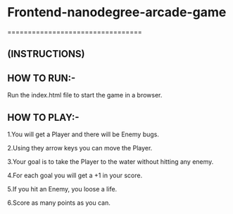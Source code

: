 # Frontend-nanodegree-arcade-game
=================================

## (INSTRUCTIONS)

## HOW TO RUN:-

Run the index.html file to start the game in a browser.

## HOW TO PLAY:-

1.You will get a Player and there will be Enemy bugs.

2.Using they arrow keys you can move the Player.

3.Your goal is to take the Player to the water without hitting any enemy.

4.For each goal you will get a +1 in your score.

5.If you hit an Enemy, you loose a life.

6.Score as many points as you can.
